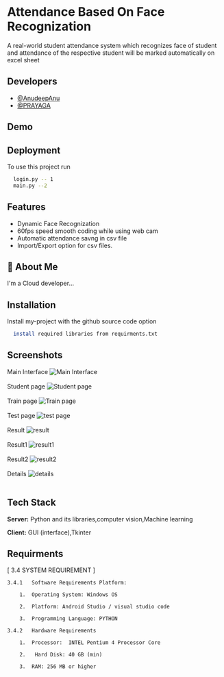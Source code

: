
# Attendance Based On Face Recognization

A real-world student attendance system which recognizes face of student and attendance of the respective student will be marked automatically on excel sheet




## Developers

- [@AnudeepAnu](https://github.com/CodingFair)
- [@PRAYAGA](https://github.com/krishnasaiabhilash)


## Demo



## Deployment

To use this project run

```bash
  login.py -- 1
  main.py --2
```


## Features


- Dynamic Face Recognization
- 60fps speed smooth coding while using web cam
- Automatic attendance savng in csv file
- Import/Export option for csv files.



## 🚀 About Me
I'm a Cloud developer...


## Installation

Install my-project with the github source code option

```bash
  install required libraries from requirments.txt
```
    
## Screenshots<br>
Main Interface
![Main Interface](img/1.png)<br>
<br>Student page
![Student page](img/2.png)<br><br>Train page
![Train page](img/3.png)<br><br>Test page
![test page](img/4.png)<br><br>Result 
![result ](img/5.png)<br><br>Result1
![result1](img/6.png)<br><br>Result2
![result2](img/7.png)<br><br>Details
![details](img/8.png)<br><br>


## Tech Stack

**Server:** Python and its libraries,computer vision,Machine learning

**Client:** GUI (interface),Tkinter


## Requirments

[ 3.4 SYSTEM REQUIREMENT ]

    3.4.1	Software Requirements Platform: 
 
        1.	Operating System: Windows OS 
 
        2.	Platform: Android Studio / visual studio code
 
        3.	Programming Language: PYTHON 
 
    3.4.2	Hardware Requirements 
 
        1.	Processor:  INTEL Pentium 4 Processor Core 
 
        2.	 Hard Disk: 40 GB (min) 
 
        3.	RAM: 256 MB or higher 

